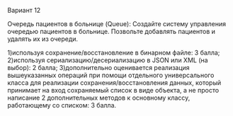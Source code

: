 Вариант 12 

Очередь пациентов в больнице (Queue): Создайте систему управления очередью пациентов в больнице. Позвольте добавлять пациентов и удалять их из очереди.

1)используя сохранение/восстановление в бинарном файле: 3 балла;
2)используя сериализацию/десериализацию в JSON или XML (на выбор): 2 балла;
3)дополнительно оценивается реализация вышеуказанных операций при помощи отдельного универсального класса для реализации сохранения/восстановления данных, который принимает на вход сохраняемый список в виде объекта, а не просто написание 2 дополнительных методов к основному классу, работающему со списком: 3 балла.

